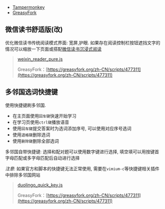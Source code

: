 * [Tampermonkey](http://www.tampermonkey.net/)
* [GreasyFork](https://greasyfork.org/zh-CN)

## 微信读书舒适版(改)
优化微信读书传统阅读模式界面: 宽屏,护眼. 如果存在阅读控制栏按钮遮挡文字的情况可以缩放一下页面或搭配[微信读书沉浸式阅读](https://greasyfork.org/zh-CN/scripts/413731)

>[weixin_reader_pure.js](weixin_reader_pure.js)
>
>GreasyFork：[https://greasyfork.org/zh-CN/scripts/477311](https://greasyfork.org/zh-CN/scripts/477311)

## 多邻国选词快捷键
使用快捷键刷多邻国. 

- 在主页面使用`回车键`快速开始学习
- 在学习页使用`ctrl键`播放语音
- 使用`回车键`提交答案时为选词添加序号, 可以使用对应序号选词
- 使用`退格键`删除选词
- 使用`删除键`删除全部选词

多邻国自带快捷键: 选择和配对题可以使用数字键进行选择, 填空填可以用按键首字母匹配或多字母匹配后自动进行选择

*注意*: 如果官方和脚本的快捷键无法正常使用, 需要在`vimium-c`等快捷键相关插件中排除多邻国网站

>[duolingo_quick_key.js](duolingo_quick_key.js)
>
>GreasyFork：[https://greasyfork.org/zh-CN/scripts/477311](https://greasyfork.org/zh-CN/scripts/477311)

